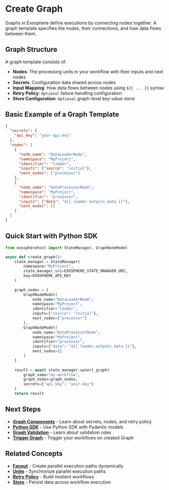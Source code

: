 # Create Graph

Graphs in Exosphere define executions by connecting nodes together. A graph template specifies the nodes, their connections, and how data flows between them.

## Graph Structure

A graph template consists of:

- **Nodes**: The processing units in your workflow with their inputs and next nodes
- **Secrets**: Configuration data shared across nodes
- **Input Mapping**: How data flows between nodes using `${{ ... }}` syntax
- **Retry Policy**: `Optional` failure handling configuration 
- **Store Configuration**: `Optional` graph-level key-value store

## Basic Example of a Graph Template

```json
{
  "secrets": {
    "api_key": "your-api-key"
  },
  "nodes": [
    {
      "node_name": "DataLoaderNode",
      "namespace": "MyProject",
      "identifier": "loader",
      "inputs": {"source": "initial"},
      "next_nodes": ["processor"]
    },
    {
      "node_name": "DataProcessorNode",
      "namespace": "MyProject",
      "identifier": "processor",
      "inputs": {"data": "${{ loader.outputs.data }}"},
      "next_nodes": []
    }
  ]
}
```

## Quick Start with Python SDK

```python
from exospherehost import StateManager, GraphNodeModel

async def create_graph():
    state_manager = StateManager(
        namespace="MyProject",
        state_manager_uri=EXOSPHERE_STATE_MANAGER_URI,
        key=EXOSPHERE_API_KEY
    )
    
    graph_nodes = [
        GraphNodeModel(
            node_name="DataLoaderNode",
            namespace="MyProject",
            identifier="loader",
            inputs={"source": "initial"},
            next_nodes=["processor"]
        ),
        GraphNodeModel(
            node_name="DataProcessorNode",
            namespace="MyProject",
            identifier="processor",
            inputs={"data": "${{ loader.outputs.data }}"},
            next_nodes=[]
        )
    ]
    
    result = await state_manager.upsert_graph(
        graph_name="my-workflow",
        graph_nodes=graph_nodes,
        secrets={"api_key": "your-key"}
    )
    return result
```

## Next Steps

- **[Graph Components](./graph-components.md)** - Learn about secrets, nodes, and retry policy
- **[Python SDK](./python-sdk-graph.md)** - Use Python SDK with Pydantic models
- **[Graph Validation](./graph-validation.md)** - Learn about validation rules
- **[Trigger Graph](./trigger-graph.md)** - Trigger your workflows on created Graph

## Related Concepts

- **[Fanout](./fanout.md)** - Create parallel execution paths dynamically
- **[Unite](./unite.md)** - Synchronize parallel execution paths
- **[Retry Policy](./retry-policy.md)** - Build resilient workflows
- **[Store](./store.md)** - Persist data across workflow execution
